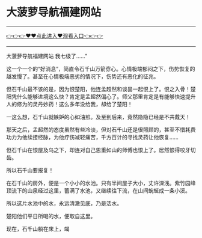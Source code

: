 # 大菠萝导航福建网站

<hr/> <a href="https://github.com/kjhudf/xccd/issues/1">👉👉👉♥♥点此进入♥观看入口👈👉👉</a><hr/>

大菠萝导航福建网站
我七级了……”

这一个一个的“好消息”，简直令石千山万箭穿心。心情极端郁闷之下，伤势恢复的越发慢了。甚至在心情极端恶劣的情况下，伤势还有恶化的征兆。

但石千山最不该的是，因为恨楚阳，他连孟超然和谈昙一起恨上了。恨之入骨！楚阳凭什么能够进境这么快？肯定是孟超然偏心了。师父那里肯定是有能够快速提升人的修为的灵丹妙药！这么多年没给我，却给了楚阳！

一这么想，石千山就嫉妒的心如油煎。及至到后来，竟然隐隐已经是不共戴天！

那天之后，孟超然的态度虽然有些冷淡，但对石千山还是很照顾的，甚至不惜耗费功力为他续接经脉，为他疗伤减轻痛苦，千方百计的寻找灵药让他恢复……

但石千山在恨屋及乌之下，却连对自己恩重如山的师傅也恨上了。居然恨得咬牙切齿。

所以石千山要报复！

在石千山的房外，便是一个小小的水池。只有半间屋子大小，丈许深浅。紫竹园峰顶流下的山泉经过这里，蓄满了水池，又继续往下流，在山间蜿蜒成一条小溪。

所以这片水池中的水，永远清澈见底，乃是活水。

楚阳他们平日所喝的水，便取自这里。

现在，石千山躺在床上，竭
